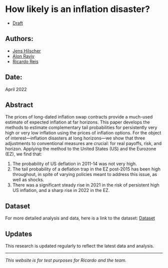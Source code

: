 
# How likely is an inflation disaster?
- [Draft](https://personal.lse.ac.uk/reisr/papers/99-infdis.pdf)
  

## Authors:
- [Jens Hilscher](https://hilscher.ucdavis.edu/)
- [Alon Raviv](https://mba.biu.ac.il/en/raviv)
- [Ricardo Reis](https://www.r2rsquared.com/)

## Date:
April 2022

## Abstract
The prices of long-dated inflation swap contracts provide a much-used estimate of expected inflation at far horizons. This paper develops the methods to estimate complementary tail probabilities for persistently very high or very low inflation using the prices of inflation options. For the object of interest—inflation disasters at long horizons—we show that three adjustments to conventional measures are crucial: for real payoffs, risk, and horizon. Applying the method to the United States (US) and the Eurozone (EZ), we find that:

1. The probability of US deflation in 2011-14 was not very high.
2. The tail probability of a deflation trap in the EZ post-2015 has been high throughout, in spite of varying policies meant to address this issue, as well as shocks.
3. There was a significant steady rise in 2021 in the risk of persistent high US inflation, and a sharp rise in 2022 in the EZ.

## Dataset
For more detailed analysis and data, here is a link to the dataset: [Dataset](figure6us.csv)

## Updates
This research is updated regularly to reflect the latest data and analysis.

---

*This website is for test purposes for Ricardo and the team.*



